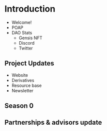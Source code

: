 # Introduction

- Welcome!
- POAP
- DAO Stats
  - Gensis NFT
  - Discord
  - Twitter

## Project Updates

- Website
- Derivatives
- Resource base
- Newsletter

## Season 0

## Partnerships & advisors update
